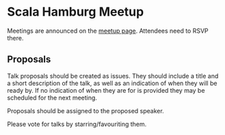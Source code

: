 # Scala Hamburg Meetup

Meetings are announced 
on the [meetup page](https://www.meetup.com/de-DE/Scala-Hamburg/). Attendees need to
RSVP there.



Proposals
---------

Talk proposals should be created as issues. They should include a title 
and a short description of the talk, as well as an indication of when
they will be ready by. If no indication of when they are for is provided 
they may be scheduled for the next meeting.

Proposals should be assigned to the proposed speaker.

Please vote for talks by starring/favouriting them.
